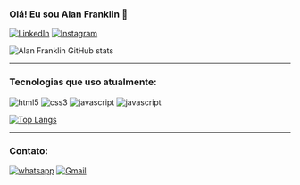 
### Olá! Eu sou Alan Franklin 👋

[![LinkedIn](https://img.shields.io/badge/LinkedIn-0077B5?style=for-the-badge&logo=linkedin&logoColor=white)](https://www.linkedin.com/in/alanfn/)
[![Instagram](https://img.shields.io/badge/Instagram-E4405F?style=for-the-badge&logo=instagram&logoColor=white)](https://www.instagram.com/alanfrnkl/)


![Alan Franklin GitHub stats](https://github-readme-stats.vercel.app/api?username=Alanfrnkln&show_icons=true&theme=midnight-purple)

<hr>

### Tecnologias que uso atualmente:
<div style="display:inline-block">
    <img align= "center" alt="html5" src="https://img.shields.io/badge/HTML5-E34F26?style=for-the-badge&logo=html5&logoColor=white">
    <img align= "center" alt="css3" src="https://img.shields.io/badge/CSS3-1572B6?style=for-the-badge&logo=css3&logoColor=white">
     <img align= "center" alt="javascript" src="https://img.shields.io/badge/JavaScript-F7DF1E?style=for-the-badge&logo=javascript&logoColor=black">
       <img align= "center" alt="javascript" src="https://img.shields.io/badge/Java-ED8B00?style=for-the-badge&logo=java&logoColor=white">
</div>

<br>

[![Top Langs](https://github-readme-stats.vercel.app/api/top-langs/?username=Alanfrnkln&layout=compact)](https://github.com/Alanfrnkln/github-readme-stats)



<hr>

### Contato:

[![whatsapp](https://img.shields.io/badge/WhatsApp-25D366?style=for-the-badge&logo=whatsapp&logoColor=white)](https://bit.ly/3Q3Qc5x)
[![Gmail](https://img.shields.io/badge/Gmail-D14836?style=for-the-badge&logo=gmail&logoColor=white)](mailto:alanfranklintx@gmail.com)
